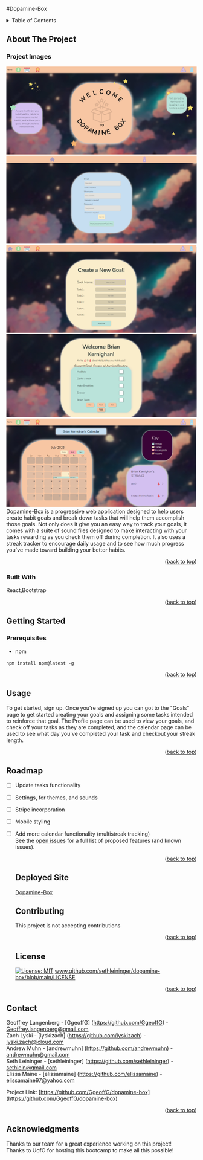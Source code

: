 #Dopamine-Box

  <!-- TABLE OF CONTENTS -->
  <details>
    <summary>Table of Contents</summary>
    <ol>
      <li>
        <a href="#about-the-project">About The Project</a>
        <ul>
          <li><a href="#Project Image">Project Images</a></li>
          <li><a href="#built-with">Built With</a></li>
        </ul>
      </li>
      <li>
        <a href="#getting-started">Getting Started</a>
        <ul>
          <li><a href="#prerequisites">Prerequisites</a></li>
          <li><a href="#installation">Installation</a></li>
        </ul>
      </li>
      <li><a href="#usage">Usage</a></li>
      <li><a href="#roadmap">Roadmap</a></li>
      <li><a href="#contributing">Contributing</a></li>
      <li><a href="#license">License</a></li>
      <li><a href="#contact">Contact</a></li>
      <li><a href="#acknowledgments">Acknowledgments</a></li>
    </ol>
  </details>
  
  
  
  <!-- ABOUT THE PROJECT -->
  ## About The Project
  ### Project Images  
  ![product-screenshot](https://github.com/sethleininger/dopamine-box/blob/main/images/welcome.png)<br>
  ![product-screenshot](https://github.com/sethleininger/dopamine-box/blob/main/images/login.png)<br>
  ![product-screenshot](https://github.com/sethleininger/dopamine-box/blob/main/images/goal.png)<br>
  ![product-screenshot](https://github.com/sethleininger/dopamine-box/blob/main/images/profile.png)<br>
  ![product-screenshot](https://github.com/sethleininger/dopamine-box/blob/main/images/calendar.png)<br>
  Dopamine-Box is a progressive web application designed to help users create habit goals and break down tasks that will help them accomplish those goals. Not only does it give you an easy way to track your goals, it comes with a suite of sound files designed to make interacting with your tasks rewarding as you check them off during completion. It also uses a streak tracker to encourage daily usage and to see how much progress you've made toward building your better habits.
  <p align="right">(<a href="#readme-top">back to top</a>)</p>
  
  
  
  ### Built With
  React,Bootstrap
  <p align="right">(<a href="#readme-top">back to top</a>)</p>
  
  
  
  <!-- GETTING STARTED -->
  
   ## Getting Started
  
  
  ### Prerequisites <br>
  - npm
~~~
npm install npm@latest -g
~~~
  
 
  
  <p align="right">(<a href="#readme-top">back to top</a>)</p>
  
  
  
  <!-- USAGE EXAMPLES -->
  ## Usage <br>
  To get started, sign up. Once you're signed up you can got to the "Goals" page to get started creating your goals and assigning some tasks intended to reinforce that goal. The Profile page can be used to view your goals, and check off your tasks as they are completed, and the calendar page can be used to see what day you've completed your task and checkout your streak length.
  
  <p align="right">(<a href="#readme-top">back to top</a>)</p>
  
  
  
  <!-- ROADMAP -->
  ## Roadmap
  - [ ] Update tasks functionality
- [ ] Settings, for themes, and sounds
- [ ] Stripe incorporation 
- [ ] Mobile styling
- [ ] Add more calendar functionality (multistreak tracking) <br> 
  See the [open issues](https://github.com/GgeoffG/dopamine-box/issues) for a full list of proposed features (and known issues).
  
  <p align="right">(<a href="#readme-top">back to top</a>)</p>
  
  ## Deployed Site
  [Dopamine-Box](https://dopamine-box-178888939ab3.herokuapp.com)<br>
  
  <!-- CONTRIBUTING -->
  ## Contributing
  This project is not accepting contributions
  <p align="right">(<a href="#readme-top">back to top</a>)</p>
  
  
  
  <!-- LICENSE -->
   ## License <br>
  [![License: MIT](https://img.shields.io/badge/License-MIT-yellow.svg)](https://opensource.org/licenses/MIT) 
  www.github.com/sethleininger/dopamine-box/blob/main/LICENSE
  <p align="right">(<a href="#readme-top">back to top</a>)</p>

  <!-- CONTACT -->

## Contact

Geoffrey Langenberg - [GgeoffG] (https://github.com/GgeoffG) - Geoffrey.langenberg@gmail.com <br>
Zach Lyski - [lyskizach] (https://github.com/lyskizach) - lyski.zach@icloud.com <br>
Andrew Muhn - [andrewmuhn] (https://github.com/andrewmuhn) - andrewmuhn@gmail.com <br>
Seth Leininger - [sethleininger] (https://github.com/sethleininger) - sethlein@gmail.com <br>
Elissa Maine - [elissamaine] (https://github.com/elissamaine) - elissamaine97@yahoo.com <br>

Project Link: [https://github.com/GgeoffG/dopamine-box](https://github.com/GgeoffG/dopamine-box)

  <p align="right">(<a href="#readme-top">back to top</a>)</p>
  
  
  <!-- ACKNOWLEDGMENTS -->
  ## Acknowledgments
  Thanks to our team for a great experience working on this project!<br>
  Thanks to UofO for hosting this bootcamp to make all this possible!
